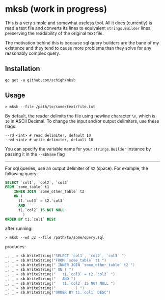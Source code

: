 # mksb (work in progress)

This is a very simple and somewhat useless tool.  All it does (currently) is read a text file and converts its lines to equivalent `strings.Builder` lines, preserving the readability of the original text file.

The motivation behind this is because sql query builders are the bane of my existence and they tend to cause more problems than they solve for any reasonably complex query.

## Installation

`go get -u github.com/schigh/mksb`

## Usage

```
> mksb --file /path/to/some/text/file.txt
```

By default, the reader delimits the file using newline character `\n`, which is `10` in ASCII Decimal.  To change the input and/or output delimiters, use these flags:

```
--rd <int> # read delimiter, default 10
--wd <int> # write delimiter, default 10
```

You can specify the variable name for your `strings.Builder` instance by passing it in the `--sbName` flag


----

For sql queries, use an output delimiter of `32` (space).  For example, the following query:

```sql
SELECT `col1`, `col2`, `col3`
FROM `some_table` t1
	INNER JOIN `some_other_table` t2
	ON (
	  t1.`col3` = t2.`col3`
	  AND
	  t1.`col2` IS NOT NULL
		)
ORDER BY t1.`col1` DESC
```

after running:

```
> mksb --wd 32 --file /path/to/some/query.sql
```

produces:

```go
_, _ = sb.WriteString("SELECT `col1`, `col2`, `col3` ")
_, _ = sb.WriteString("FROM `some_table` t1 ")
_, _ = sb.WriteString(" INNER JOIN `some_other_table` t2 ")
_, _ = sb.WriteString(" ON ( ")
_, _ = sb.WriteString("   t1.`col3` = t2.`col3` ")
_, _ = sb.WriteString("   AND ")
_, _ = sb.WriteString("   t1.`col2` IS NOT NULL ")
_, _ = sb.WriteString("         ) ")
_, _ = sb.WriteString("ORDER BY t1.`col1` DESC")
```

